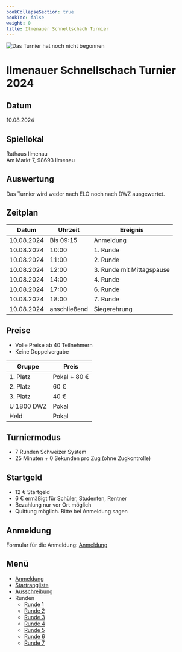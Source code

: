 ```yaml
---
bookCollapseSection: true
bookToc: false
weight: 0
title: Ilmenauer Schnellschach Turnier
---
```

![Das Turnier hat noch nicht begonnen](https://via.placeholder.com/1500x100/0000FF/FFFFFF?text=Das+Turnier+hat+noch+nicht+begonnen)


# Ilmenauer Schnellschach Turnier 2024


## Datum
10.08.2024

## Spiellokal
Rathaus Ilmenau  
Am Markt 7, 98693 Ilmenau

## Auswertung
Das Turnier wird weder nach ELO noch nach DWZ ausgewertet.

## Zeitplan
| Datum       | Uhrzeit    | Ereignis                     |
|-------------|------------|------------------------------|
| 10.08.2024  | Bis 09:15  | Anmeldung                    |
| 10.08.2024  | 10:00      | 1. Runde                     |
| 10.08.2024  | 11:00      | 2. Runde                     |
| 10.08.2024  | 12:00      | 3. Runde mit Mittagspause    |
| 10.08.2024  | 14:00      | 4. Runde                     |
| 10.08.2024  | 17:00      | 6. Runde                     |
| 10.08.2024  | 18:00      | 7. Runde                     |
| 10.08.2024  | anschließend | Siegerehrung                |

## Preise
- Volle Preise ab 40 Teilnehmern
- Keine Doppelvergabe

| Gruppe       | Preis           |
|--------------|------------------|
| 1. Platz     | Pokal + 80 €     |
| 2. Platz     | 60 €             |
| 3. Platz     | 40 €             |
| U 1800 DWZ   | Pokal            |
| Held         | Pokal            |

## Turniermodus
- 7 Runden Schweizer System
- 25 Minuten + 0 Sekunden pro Zug (ohne Zugkontrolle)

## Startgeld
- 12 € Startgeld
- 6 € ermäßigt für Schüler, Studenten, Rentner
- Bezahlung nur vor Ort möglich
- Quittung möglich. Bitte bei Anmeldung sagen

## Anmeldung
Formular für die Anmeldung: [Anmeldung](https://forms.gle/ZLjpR8TB2WYDJSvK9)

## Menü
- [Anmeldung](https://forms.gle/ZLjpR8TB2WYDJSvK9)
- [Startrangliste](./Startrangliste.html)
- [Ausschreibung](./Ausschreibung.html)
- Runden
  - [Runde 1](./Runde1.html)
  - [Runde 2](./Runde2.html)
  - [Runde 3](./Runde3.html)
  - [Runde 4](./Runde4.html)
  - [Runde 5](./Runde5.html)
  - [Runde 6](./Runde6.html)
  - [Runde 7](./Runde7.html)